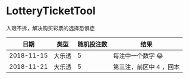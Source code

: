 # LotteryTicketTool
人艰不拆，解决购买彩票的选择恐惧症

日期 | 类型 | 随机投注数 | 结果
-- | -- | -- | --
2018-11-15 | 大乐透 | 5 | 每注中一个数字 😂
2018-11-21 | 大乐透 | 5 | 第三注，前区中 4 ，回本